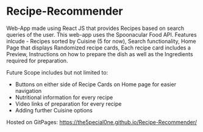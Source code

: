 # Recipe-Recommender

Web-App made using React JS that provides Recipes based on search queries of the user.
This web-app uses the Spoonacular Food API.
Features inlcude - Recipes sorted by Cuisine (5 for now), Search functionality, Home Page that displays Randomized recipe cards, Each recipe card includes a Preview, Instructions on how to prepare the dish as well as the Ingredients required for preparation.

Future Scope includes but not limited to:
- Buttons on either side of Recipe Cards on Home page for easier navigation
- Nutritional information for every recipe
- Video links of preparation for every recipe
- Adding further Cuisine options

Hosted on GitPages: https://the5pecial0ne.github.io/Recipe-Recommender/

